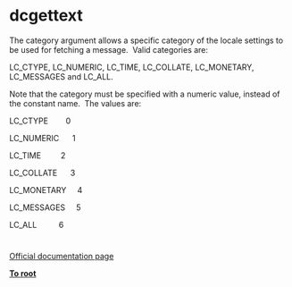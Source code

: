 # dcgettext





The category argument allows a specific category of the locale settings to be used for fetching a message.&#xA0; Valid categories are:



LC_CTYPE, LC_NUMERIC, LC_TIME, LC_COLLATE, LC_MONETARY, LC_MESSAGES and LC_ALL.



Note that the category must be specified with a numeric value, instead of the constant name.&#xA0; The values are:



LC_CTYPE&#xA0; &#xA0; &#xA0; &#xA0; 0

LC_NUMERIC&#xA0; &#xA0; &#xA0; 1

LC_TIME&#xA0; &#xA0; &#xA0; &#xA0;&#xA0; 2

LC_COLLATE&#xA0; &#xA0; &#xA0; 3

LC_MONETARY&#xA0; &#xA0;&#xA0; 4

LC_MESSAGES&#xA0; &#xA0;&#xA0; 5

LC_ALL&#xA0; &#xA0; &#xA0; &#xA0; &#xA0; 6

  

#

[Official documentation page](https://www.php.net/manual/en/function.dcgettext.php)

**[To root](/README.md)**